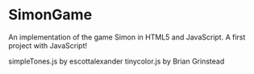 # SimonGame
An implementation of the game Simon in HTML5 and JavaScript.  A first project with JavaScript!

simpleTones.js by escottalexander
tinycolor.js by Brian Grinstead